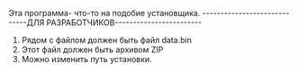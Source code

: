Эта программа- что-то на подобие установщика.
-----------------------------ДЛЯ РАЗРАБОТЧИКОВ------------------------
1) Рядом с файлом должен быть файл data.bin
2) Этот файл должен быть архивом ZIP
3) Можно изменить путь установки.
